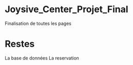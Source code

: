 ﻿# Joysive_Center_Projet_Final

Finalisation de toutes les pages

# Restes

La base de données
La reservation
